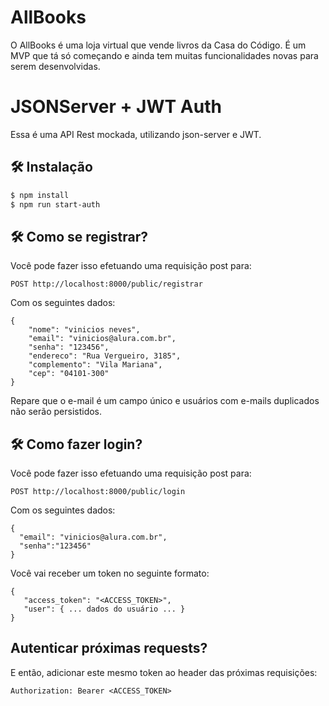 # AllBooks

O AllBooks é uma loja virtual que vende livros da Casa do Código. 
É um MVP que tá só começando e ainda tem muitas funcionalidades novas para serem desenvolvidas.

# JSONServer + JWT Auth

Essa é uma API Rest mockada, utilizando json-server e JWT.

## 🛠️ Instalação

```bash
$ npm install
$ npm run start-auth
```
## 🛠️ Como se registrar?

Você pode fazer isso efetuando uma requisição post para:

```
POST http://localhost:8000/public/registrar
```

Com os seguintes dados:


```
{
    "nome": "vinicios neves",
    "email": "vinicios@alura.com.br",
    "senha": "123456",
    "endereco": "Rua Vergueiro, 3185",
    "complemento": "Vila Mariana",
    "cep": "04101-300"
}
```

Repare que o e-mail é um campo único e usuários com e-mails duplicados não serão persistidos.

## 🛠️ Como fazer login?

Você pode fazer isso efetuando uma requisição post para:

```
POST http://localhost:8000/public/login
```

Com os seguintes dados:


```
{
  "email": "vinicios@alura.com.br",
  "senha":"123456"
}
```

Você vai receber um token no seguinte formato:

```
{
   "access_token": "<ACCESS_TOKEN>",
   "user": { ... dados do usuário ... }
}
```

## Autenticar próximas requests?

E então, adicionar este mesmo token ao header das próximas requisições:

```
Authorization: Bearer <ACCESS_TOKEN>
```

